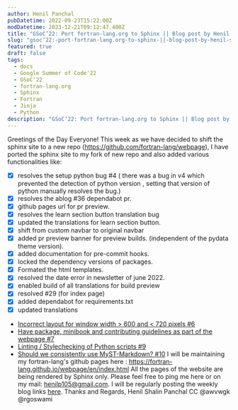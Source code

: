 ```yaml
---
author: Henil Panchal
pubDatetime: 2022-09-23T15:22:00Z
modDatetime: 2023-12-21T09:12:47.400Z
title: "GSoC’22: Port fortran-lang.org to Sphinx || Blog post by Henil Shalin Panchal || #11"
slug: "gsoc’22:-port-fortran-lang.org-to-sphinx-||-blog-post-by-henil-shalin-panchal-||-#11"
featured: true
draft: false
tags:
  - docs
  - Google Summer of Code'22
  - GSoC'22
  - fortran-lang.org
  - Sphinx
  - Fortran
  - Jinja
  - Python
description: "GSoC’22: Port fortran-lang.org to Sphinx || Blog post by Henil Shalin Panchal || #11"
---
```


Greetings of the Day Everyone!
This week as we have decided to shift the sphinx site to a new repo (https://github.com/fortran-lang/webpage), I have ported the sphinx site to my fork of new repo and also added various functionalities like:

- [x] resolves the setup python bug #4 ( there was a bug in v4 which prevented the detection of python version , setting that version of python manually resolves the bug.)
- [x] resolves the ablog #36 dependabot pr.
- [x] github pages url for pr preview.
- [x] resolves the learn section button translation bug
- [x] updated the translations for learn section button.
- [x] shift from custom navbar to original navbar
- [x] added pr preview banner for preview builds. (independent of the pydata theme version).
- [x] added documentation for pre-commit hooks.
- [x] locked the dependency versions of packages.
- [x] Formated the html templates.
- [x] resolved the date error in newsletter of june 2022.
- [x] enabled build of all translations for build preview
- [x] resolved #29 (for index page)
- [x] added dependabot for requirements.txt
- [x] updated translations

* [Incorrect layout for window width > 600 and < 720 pixels #6](https://github.com/fortran-lang/webpage/issues/6)
* [Have package, minibook and contributing guidelines as part of the webpage #7](https://github.com/fortran-lang/webpage/issues/7)
* [Linting / Stylechecking of Python scripts #9](https://github.com/fortran-lang/webpage/issues/9)
* [Should we consistently use MyST-Markdown? #10](https://github.com/fortran-lang/webpage/issues/10)
  I will be maintaining my fortran-lang's github pages here : https://fortran-lang.github.io/webpage/en/index.html
  All the pages of the website are being rendered by Sphinx only.
  Please feel free to ping me here or on my mail: [henilp105@gmail.com](mailto:henilp105@gmail.com).
  I will be regularly posting the weekly blog links [here](https://docs.google.com/document/d/1Et-2JPlnA9SAssSnmzkYeXQ1ExXqBI5tcdBQhuqvilE/edit?usp=sharing).
  Thanks and Regards,
  Henil Shalin Panchal
  CC @awvwgk @rgoswami
